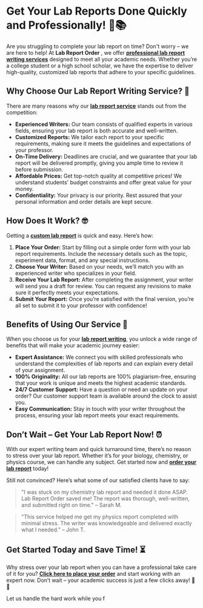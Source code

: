 # Get Your Lab Reports Done Quickly and Professionally! 🧪📚

Are you struggling to complete your lab report on time? Don't worry – we are here to help! At **Lab Report Order** , we offer [**professional lab report writing services**](https://tinyurl.com/topessay?keyword=lab+report+order) designed to meet all your academic needs. Whether you’re a college student or a high school scholar, we have the expertise to deliver high-quality, customized lab reports that adhere to your specific guidelines.

## Why Choose Our Lab Report Writing Service? 🤔

There are many reasons why our **[lab report service](https://tinyurl.com/topessay?keyword=lab+report+order)** stands out from the competition:

- **Experienced Writers:** Our team consists of qualified experts in various fields, ensuring your lab report is both accurate and well-written.
- **Customized Reports:** We tailor each report to your specific requirements, making sure it meets the guidelines and expectations of your professor.
- **On-Time Delivery:** Deadlines are crucial, and we guarantee that your lab report will be delivered promptly, giving you ample time to review it before submission.
- **Affordable Prices:** Get top-notch quality at competitive prices! We understand students' budget constraints and offer great value for your money.
- **Confidentiality:** Your privacy is our priority. Rest assured that your personal information and order details are kept secure.

## How Does It Work? 🤓

Getting a **[custom lab report](https://tinyurl.com/topessay?keyword=lab+report+order)** is quick and easy. Here’s how:

1. **Place Your Order:** Start by filling out a simple order form with your lab report requirements. Include the necessary details such as the topic, experiment data, format, and any special instructions.
2. **Choose Your Writer:** Based on your needs, we’ll match you with an experienced writer who specializes in your field.
3. **Receive Your Lab Report:** After completing the assignment, your writer will send you a draft for review. You can request any revisions to make sure it perfectly meets your expectations.
4. **Submit Your Report:** Once you’re satisfied with the final version, you’re all set to submit it to your professor with confidence!

## Benefits of Using Our Service 🌟

When you choose us for your **[lab report writing](https://tinyurl.com/topessay?keyword=lab+report+order)**, you unlock a wide range of benefits that will make your academic journey easier:

- **Expert Assistance:** We connect you with skilled professionals who understand the complexities of lab reports and can explain every detail of your assignment.
- **100% Originality:** All our lab reports are 100% plagiarism-free, ensuring that your work is unique and meets the highest academic standards.
- **24/7 Customer Support:** Have a question or need an update on your order? Our customer support team is available around the clock to assist you.
- **Easy Communication:** Stay in touch with your writer throughout the process, ensuring your lab report meets your exact requirements.

## Don’t Wait – Get Your Lab Report Now! ⏰

With our expert writing team and quick turnaround time, there’s no reason to stress over your lab report. Whether it’s for your biology, chemistry, or physics course, we can handle any subject. Get started now and **[order your lab report](https://tinyurl.com/topessay?keyword=lab+report+order)** today!

Still not convinced? Here’s what some of our satisfied clients have to say:

> "I was stuck on my chemistry lab report and needed it done ASAP. Lab Report Order saved me! The report was thorough, well-written, and submitted right on time." – Sarah M.

> "This service helped me get my physics report completed with minimal stress. The writer was knowledgeable and delivered exactly what I needed." – John T.

## Get Started Today and Save Time! ⏳

Why stress over your lab report when you can have a professional take care of it for you? **[Click here to place your order](https://tinyurl.com/topessay?keyword=lab+report+order)** and start working with an expert now. Don’t wait – your academic success is just a few clicks away! 💼💡

Let us handle the hard work while you f
